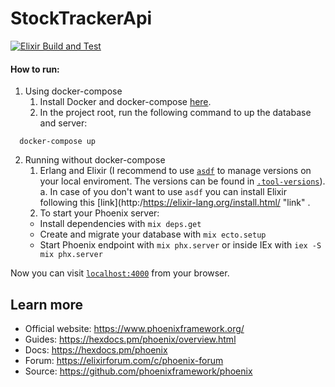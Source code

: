 # StockTrackerApi

[![Elixir Build and Test](https://github.com/dutraleonardo/stock_tracker_api/actions/workflows/test.yml/badge.svg)](https://github.com/dutraleonardo/stock_tracker_api/actions/workflows/test.yml)

#### How to run:

1. Using docker-compose
   1. Install Docker and docker-compose [here](http:/https://docs.docker.com/compose/install// "here").
   2. In the project root, run the following command to up the database and server:
  ```shell
    docker-compose up 
  ```
2. Running without docker-compose
   1. Erlang and Elixir (I recommend to use [`asdf`](https://asdf-vm.com/#/) to manage versions on your local enviroment. The versions can be found in [`.tool-versions`](/.tool-versions)).
    a. In case of you don't want to use `asdf` you can install Elixir following this [link](http:/https://elixir-lang.org/install.html/ "link" .
   2. To start your Phoenix server:
     * Install dependencies with `mix deps.get`
     * Create and migrate your database with `mix ecto.setup`
     * Start Phoenix endpoint with `mix phx.server` or inside IEx with `iex -S mix phx.server`

Now you can visit [`localhost:4000`](http://localhost:4000) from your browser.

## Learn more

  * Official website: https://www.phoenixframework.org/
  * Guides: https://hexdocs.pm/phoenix/overview.html
  * Docs: https://hexdocs.pm/phoenix
  * Forum: https://elixirforum.com/c/phoenix-forum
  * Source: https://github.com/phoenixframework/phoenix
